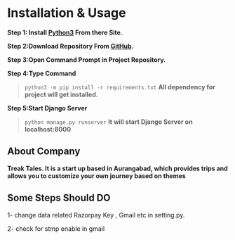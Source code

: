 ﻿# Installation & Usage
**Step 1: Install [Python3](https://www.python.org/downloads/) From there Site.**

**Step 2:Download Repository From [GitHub](https://github.com/sudarshankakde).**

**Step 3:Open Command Prompt in Project Repository.**

**Step 4:Type Command**
> `python3 -m pip install -r requirements.txt` 
> **All dependency for  project will get installed.**

**Step 5:Start Django Server**

> `python manage.py runserver`
> **It will start Django Server on localhost:8000**




## About Company
**Treak Tales.
It is a start up based in Aurangabad, which provides trips and allows you to customize your own journey based on themes**



## Some Steps Should DO
1- change data related Razorpay Key , Gmail etc in setting.py.

2- check for stmp enable in gmail














